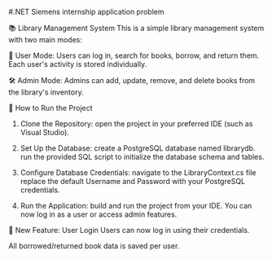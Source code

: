 #.NET Siemens internship application problem

📚 Library Management System
This is a simple library management system with two main modes:

🔐 User Mode:
Users can log in, search for books, borrow, and return them. Each user's activity is stored individually.

🛠️ Admin Mode:
Admins can add, update, remove, and delete books from the library's inventory.

🚀 How to Run the Project
1. Clone the Repository: open the project in your preferred IDE (such as Visual Studio).

2. Set Up the Database: create a PostgreSQL database named librarydb.
run the provided SQL script to initialize the database schema and tables.

3. Configure Database Credentials: navigate to the LibraryContext.cs file 
replace the default Username and Password with your PostgreSQL credentials.

4. Run the Application: build and run the project from your IDE. You can now log in as a user or access admin features.

🔐 New Feature: User Login
Users can now log in using their credentials.

All borrowed/returned book data is saved per user.
